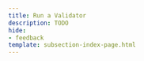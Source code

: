 ```yaml
---
title: Run a Validator
description: TODO
hide: 
- feedback
template: subsection-index-page.html
---
```

